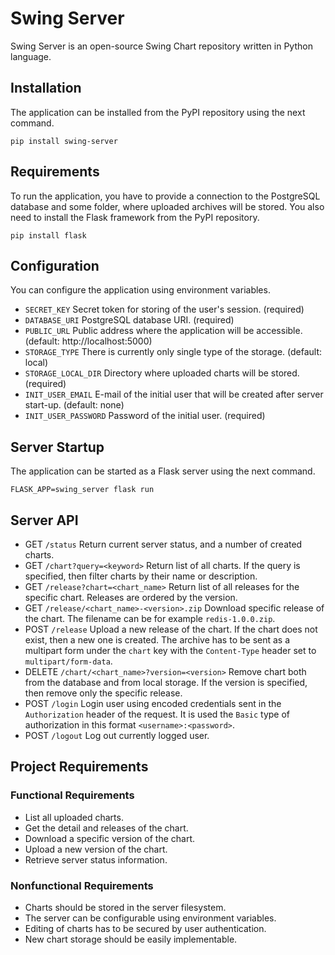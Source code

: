 # Swing Server
Swing Server is an open-source Swing Chart repository written in Python language.

## Installation

The application can be installed from the PyPI repository using the next command.

```shell
pip install swing-server
```

## Requirements

To run the application, you have to provide a connection to the PostgreSQL database
and some folder, where uploaded archives will be stored. You also need to install
the Flask framework from the PyPI repository.

```shell
pip install flask
```

## Configuration

You can configure the application using environment variables.

* `SECRET_KEY` Secret token for storing of the user's session. (required)
* `DATABASE_URI` PostgreSQL database URI. (required)
* `PUBLIC_URL` Public address where the application will be accessible. (default: http://localhost:5000)
* `STORAGE_TYPE` There is currently only single type of the storage. (default: local)
* `STORAGE_LOCAL_DIR` Directory where uploaded charts will be stored. (required)
* `INIT_USER_EMAIL` E-mail of the initial user that will be created after server start-up. (default: none)
* `INIT_USER_PASSWORD` Password of the initial user. (required)

## Server Startup

The application can be started as a Flask server using the next command.

```shell
FLASK_APP=swing_server flask run
```

## Server API

* GET `/status` Return current server status, and a number of created charts.
* GET `/chart?query=<keyword>` Return list of all charts. If the query is specified, then filter charts by their name or description.
* GET `/release?chart=<chart_name>` Return list of all releases for the specific chart. Releases are ordered by the version.
* GET `/release/<chart_name>-<version>.zip` Download specific release of the chart. The filename can be for example `redis-1.0.0.zip`.
* POST `/release` Upload a new release of the chart. If the chart does not exist, then a new one is created. The archive has to be sent as a multipart form under the `chart` key with the `Content-Type` header set to `multipart/form-data`.
* DELETE `/chart/<chart_name>?version=<version>` Remove chart both from the database and from local storage. If the version is specified, then remove only the specific release.
* POST `/login` Login user using encoded credentials sent in the `Authorization` header of the request. It is used the `Basic` type of authorization in this format `<username>:<password>`.
* POST `/logout` Log out currently logged user.

## Project Requirements

### Functional Requirements
- List all uploaded charts.
- Get the detail and releases of the chart.
- Download a specific version of the chart.
- Upload a new version of the chart.
- Retrieve server status information.

### Nonfunctional Requirements
- Charts should be stored in the server filesystem.
- The server can be configurable using environment variables.
- Editing of charts has to be secured by user authentication.
- New chart storage should be easily implementable.
